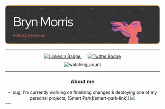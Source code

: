 ![Header](./github-header-resized.png)

---

<div id="badges" align="center" style="margin: 10px;">
  <a style="margin: 10px;" href="[your-linkedin-URL](https://www.linkedin.com/in/brynfor-morris/)">
    <img src="https://img.shields.io/badge/LinkedIn-blue?style=for-the-badge&logo=linkedin&logoColor=white" alt="LinkedIn Badge"/>
  </a>
<!--   <a href="[your-medium-URL](https://medium.com/@brynfor.g.c.morris)">
    <img />
  </a> -->
  <a style="margin: 10px;" href="[your-twitter-URL](https://twitter.com/BrynMorris23)">
    <img src="https://img.shields.io/badge/Twitter-blue?style=for-the-badge&logo=twitter&logoColor=white" alt="Twitter Badge"/>
  </a>
</div>
<div align="center" style="margin: 10px;">
   <img src="https://komarev.com/ghpvc/?username=bryn-morris&color=EE6F6E" alt="watching_count" />
</div>

---
<div id="aboutme" align="center">
  <h3 align="center">About me</h3>
  - :bug: I'm currently working on finalizing changes & deploying one of my personal projects, [Smart Park][smart-park-link]!
  
  <img src="https://github-readme-streak-stats.herokuapp.com?user=bryn-morris&ring=EB5454&background=333333&fire=FF8484&sideNums=FFCA3ACA&currStreakNum=FFA62C&border=BB7A20&stroke=8B4140&currStreakLabel=FFA62C&sideLabels=FFCA3ACA&dates=D6D2D7FD"/>
</div>
---

[smart-park-link]: https://github.com/bryn-morris/Smart-Park

<!-- ### Hi there 👋 

<!--
**bryn-morris/bryn-morris** is a ✨ _special_ ✨ repository because its `README.md` (this file) appears on your GitHub profile.

Here are some ideas to get you started:

- 🔭 I’m currently working on ...
- 🌱 I’m currently learning ...
- 👯 I’m looking to collaborate on ...
- 🤔 I’m looking for help with ...
- 💬 Ask me about ...
- 📫 How to reach me: ...
- 😄 Pronouns: ...
- ⚡ Fun fact: ...
-->
